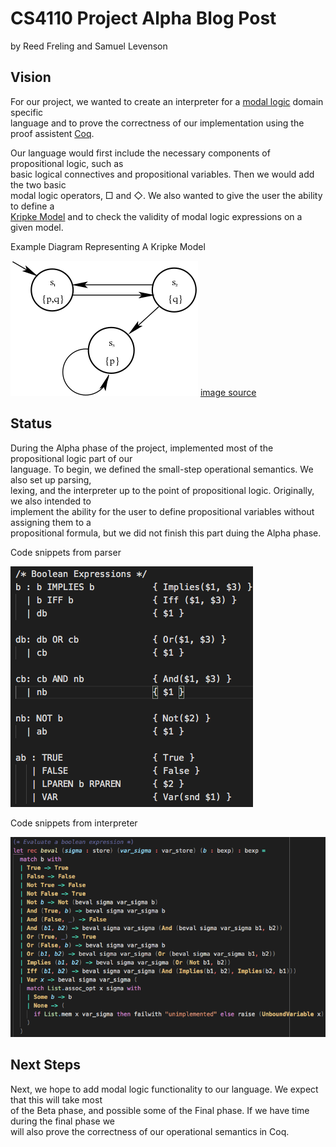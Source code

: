 # CS4110 Project Alpha Blog Post
by Reed Freling and Samuel Levenson


## Vision

For our project, we wanted to create an interpreter for a [modal logic](https://plato.stanford.edu/entries/logic-modal/) domain specific  
language and to prove the correctness of our implementation using the proof assistent [Coq](https://coq.inria.fr/).


Our language would first include the necessary components of propositional logic, such as  
basic logical connectives and propositional variables. Then we would add the two basic  
modal logic operators, &#x25a1; and &#x25c7;. We also wanted to give the user the ability to define a  
[Kripke Model](https://en.wikipedia.org/wiki/Kripke_structure_(model_checking)) and to check the validity of modal logic expressions on a given model.


Example Diagram Representing A Kripke Model


![Image of Kripke Model](./resources/kripkemodel.png)
[image source](https://en.wikipedia.org/wiki/Kripke_structure_(model_checking))


## Status

During the Alpha phase of the project, implemented most of the propositional logic part of our  
language. To begin, we defined the small-step operational semantics. We also set up parsing,  
lexing, and the interpreter up to the point of propositional logic. Originally, we also intended to  
implement the ability for the user to define propositional variables without assigning them to a  
propositional formula, but we did not finish this part duing the Alpha phase.


Code snippets from parser


![Code from parser.mly](./resources/parser.png)


Code snippets from interpreter


![Code from eval.ml](./resources/eval.png)

## Next Steps

Next, we hope to add modal logic functionality to our language. We expect that this will take most  
of the Beta phase, and possible some of the Final phase. If we have time during the final phase we  
will also prove the correctness of our operational semantics in Coq.